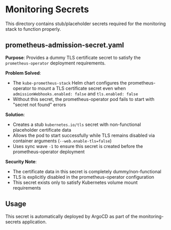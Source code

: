# Monitoring Secrets

This directory contains stub/placeholder secrets required for the monitoring stack to function properly.

## prometheus-admission-secret.yaml

**Purpose**: Provides a dummy TLS certificate secret to satisfy the `prometheus-operator` deployment requirements.

**Problem Solved**: 
- The `kube-prometheus-stack` Helm chart configures the prometheus-operator to mount a TLS certificate secret even when `admissionWebhooks.enabled: false` and `tls.enabled: false`
- Without this secret, the prometheus-operator pod fails to start with "secret not found" errors

**Solution**:
- Creates a stub `kubernetes.io/tls` secret with non-functional placeholder certificate data
- Allows the pod to start successfully while TLS remains disabled via container arguments (`--web.enable-tls=false`)
- Uses sync wave `-1` to ensure this secret is created before the prometheus-operator deployment

**Security Note**: 
- The certificate data in this secret is completely dummy/non-functional
- TLS is explicitly disabled in the prometheus-operator configuration
- This secret exists only to satisfy Kubernetes volume mount requirements

## Usage

This secret is automatically deployed by ArgoCD as part of the monitoring-secrets application.
